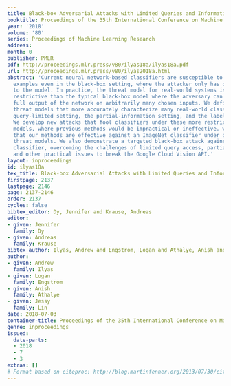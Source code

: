 ```yaml
---
title: Black-box Adversarial Attacks with Limited Queries and Information
booktitle: Proceedings of the 35th International Conference on Machine Learning
year: '2018'
volume: '80'
series: Proceedings of Machine Learning Research
address: 
month: 0
publisher: PMLR
pdf: http://proceedings.mlr.press/v80/ilyas18a/ilyas18a.pdf
url: http://proceedings.mlr.press/v80/ilyas2018a.html
abstract: 'Current neural network-based classifiers are susceptible to adversarial
  examples even in the black-box setting, where the attacker only has query access
  to the model. In practice, the threat model for real-world systems is often more
  restrictive than the typical black-box model where the adversary can observe the
  full output of the network on arbitrarily many chosen inputs. We define three realistic
  threat models that more accurately characterize many real-world classifiers: the
  query-limited setting, the partial-information setting, and the label-only setting.
  We develop new attacks that fool classifiers under these more restrictive threat
  models, where previous methods would be impractical or ineffective. We demonstrate
  that our methods are effective against an ImageNet classifier under our proposed
  threat models. We also demonstrate a targeted black-box attack against a commercial
  classifier, overcoming the challenges of limited query access, partial information,
  and other practical issues to break the Google Cloud Vision API.'
layout: inproceedings
id: ilyas18a
tex_title: Black-box Adversarial Attacks with Limited Queries and Information
firstpage: 2137
lastpage: 2146
page: 2137-2146
order: 2137
cycles: false
bibtex_editor: Dy, Jennifer and Krause, Andreas
editor:
- given: Jennifer
  family: Dy
- given: Andreas
  family: Krause
bibtex_author: Ilyas, Andrew and Engstrom, Logan and Athalye, Anish and Lin, Jessy
author:
- given: Andrew
  family: Ilyas
- given: Logan
  family: Engstrom
- given: Anish
  family: Athalye
- given: Jessy
  family: Lin
date: 2018-07-03
container-title: Proceedings of the 35th International Conference on Machine Learning
genre: inproceedings
issued:
  date-parts:
  - 2018
  - 7
  - 3
extras: []
# Format based on citeproc: http://blog.martinfenner.org/2013/07/30/citeproc-yaml-for-bibliographies/
---
```

